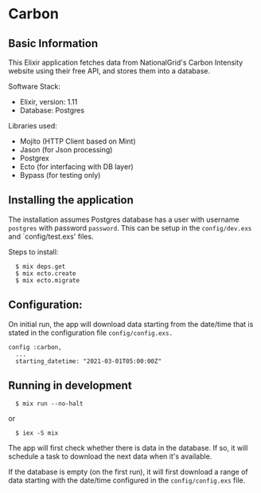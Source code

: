 # Carbon

## Basic Information

This Elixir application fetches data from NationalGrid's Carbon Intensity website using their free API, and stores them into a database.

Software Stack:

* Elixir, version: 1.11
* Database: Postgres

Libraries used:

* Mojito (HTTP Client based on Mint)
* Jason (for Json processing)
* Postgrex 
* Ecto (for interfacing with DB layer)
* Bypass (for testing only)

## Installing the application

The installation assumes Postgres database has a user with username `postgres` with password `password`. This can be setup in the `config/dev.exs` and `config/test.exs' files.

Steps to install:

```
  $ mix deps.get
  $ mix ecto.create
  $ mix ecto.migrate
```

## Configuration:

On initial run, the app will download data starting from the date/time that is stated in the configuration file `config/config.exs.`

```
config :carbon,
  ...
  starting_datetime: "2021-03-01T05:00:00Z"
```

## Running in development

```
  $ mix run --no-halt
```

or 

```
  $ iex -S mix
```

The app will first check whether there is data in the database. If so, it will schedule a task to download the next data when it's available.

If the database is empty (on the first run), it will first download a range of data starting with the date/time configured in the `config/config.exs` file.





